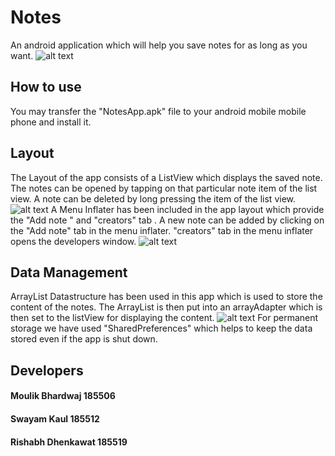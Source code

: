 # Notes
An android application which will help you save notes for as long as you want.
![alt text](https://github.com/swayamkaul/Notes/blob/master/screenShots/Mainactivity.png)
## How to use
You may transfer the "NotesApp.apk" file to your android mobile mobile phone and install it.

## Layout 
The Layout of the app consists of a ListView which displays the saved note. The notes can be opened by tapping on that particular note item of the list view. 
A note can be deleted by long pressing the item of the list view.
![alt text](https://github.com/swayamkaul/Notes/blob/master/screenShots/deleteNote.png)
A Menu Inflater has been included in the app layout which provide the "Add note " and "creators" tab .
A new note can be added by clicking on the "Add note" tab in the menu inflater.
"creators" tab in the menu inflater opens the developers window.
![alt text](https://github.com/swayamkaul/Notes/blob/master/screenShots/MenuInflater.png)

## Data Management
ArrayList Datastructure has been used in this app which is used to store the content of the notes. The ArrayList is then put into an arrayAdapter which is then set to the listView for displaying the content.
![alt text](https://github.com/swayamkaul/Notes/blob/master/screenShots/code.png)
For permanent storage we have used "SharedPreferences" which helps to keep the data stored even if the app is shut down.  

## Developers
#### Moulik Bhardwaj 185506 
#### Swayam Kaul 185512 
#### Rishabh Dhenkawat 185519

